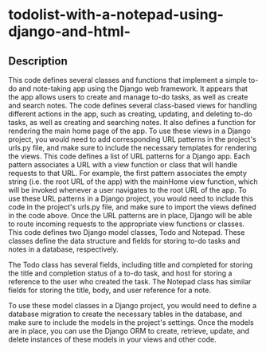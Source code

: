 # todolist-with-a-notepad-using-django-and-html-
## Description

This code defines several classes and functions that implement a simple to-do and note-taking app using the Django web framework. 
It appears that the app allows users to create and manage to-do tasks, as well as create and search notes.
The code defines several class-based views for handling different actions in the app, such as creating, updating, and deleting to-do tasks, as well as creating and searching notes. 
It also defines a function for rendering the main home page of the app.
To use these views in a Django project, you would need to add corresponding URL patterns in the project's urls.py file, and make sure to include the necessary templates for rendering the views.
This code defines a list of URL patterns for a Django app. Each pattern associates a URL with a view function or class that will handle requests to that URL. For example, the first pattern associates the empty string (i.e. the root URL of the app) with the mainHome view function, which will be invoked whenever a user navigates to the root URL of the app.
To use these URL patterns in a Django project, you would need to include this code in the project's urls.py file, and make sure to import the views defined in the code above. Once the URL patterns are in place, Django will be able to route incoming requests to the appropriate view functions or classes.
This code defines two Django model classes, Todo and Notepad. These classes define the data structure and fields for storing to-do tasks and notes in a database, respectively.

The Todo class has several fields, including title and completed for storing the title and completion status of a to-do task, and host for storing a reference to the user who created the task. The Notepad class has similar fields for storing the title, body, and user reference for a note.

To use these model classes in a Django project, you would need to define a database migration to create the necessary tables in the database, and make sure to include the models in the project's settings. Once the models are in place, you can use the Django ORM to create, retrieve, update, and delete instances of these models in your views and other code.
